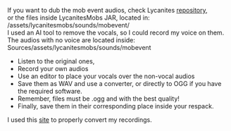 If you want to dub the mob event audios, check Lycanites [repository](https://gitlab.com/Lycanite/LycanitesMobs/-/tree/Minecraft-1.12.2/src/main/resources/assets/lycanitesmobs/sounds/mobevent?ref_type=heads),  
or the files inside LycanitesMobs JAR, located in:  
/assets/lycanitesmobs/sounds/mobevent/  
I used an AI tool to remove the vocals, so I could record my voice on them.  
The audios with no voice are located inside:  
Sources/assets/lycanitesmobs/sounds/mobevent
- Listen to the original ones,
- Record your own audios  
- Use an editor to place your vocals over the non-vocal audios
- Save them as WAV and use a converter, or directly to OGG if you have the required software.
- Remember, files must be .ogg and with the best quality!
- Finally, save them in their corresponding place inside your respack.

I used this [site](https://convertio.co/wav-ogg/) to properly convert my recordings.